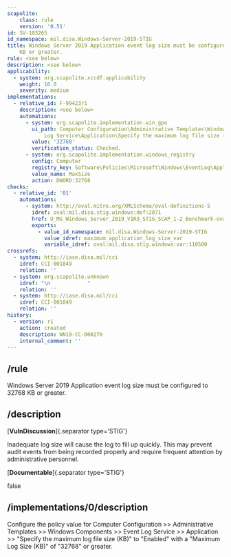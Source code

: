 ```yaml
---
scapolite:
    class: rule
    version: '0.51'
id: SV-103265
id_namespace: mil.disa.Windows-Server-2019-STIG
title: Windows Server 2019 Application event log size must be configured to 32768
    KB or greater.
rule: <see below>
description: <see below>
applicability:
  - system: org.scapolite.xccdf.applicability
    weight: 10.0
    severity: medium
implementations:
  - relative_id: F-99423r1
    description: <see below>
    automations:
      - system: org.scapolite.implementation.win_gpo
        ui_path: Computer Configuration\Administrative Templates\Windows Components\Event
            Log Service\Application\Specify the maximum log file size (KB)
        value: '32768'
        verification_status: Checked.
      - system: org.scapolite.implementation.windows_registry
        config: Computer
        registry_key: Software\Policies\Microsoft\Windows\EventLog\Application
        value_name: MaxSize
        action: DWORD:32768
checks:
  - relative_id: '01'
    automations:
      - system: http://oval.mitre.org/XMLSchema/oval-definitions-5
        idref: oval:mil.disa.stig.windows:def:2071
        href: U_MS_Windows_Server_2019_V1R3_STIG_SCAP_1-2_Benchmark-oval.xml
        exports:
          - value_id_namespace: mil.disa.Windows-Server-2019-STIG
            value_idref: maximum_application_log_size_var
            variable_idref: oval:mil.disa.stig.windows:var:110500
crossrefs:
  - system: http://iase.disa.mil/cci
    idref: CCI-001849
    relation: ''
  - system: org.scapolite.unknown
    idref: "\n            "
    relation: ''
  - system: http://iase.disa.mil/cci
    idref: CCI-001849
    relation: ''
history:
  - version: r1
    action: created
    description: WN19-CC-000270
    internal_comment: ''
---
```



## /rule

Windows Server 2019 Application event log size must be configured to 32768 KB or greater.

## /description

[**VulnDiscussion**]{.separator type='STIG'}

Inadequate log size will cause the log to fill up quickly. This may prevent audit events from being recorded properly and require frequent attention by administrative personnel.

[**Documentable**]{.separator type='STIG'}

false

## /implementations/0/description

Configure the policy value for Computer Configuration >> Administrative Templates >> Windows Components >> Event Log Service >> Application >> "Specify the maximum log file size (KB)" to "Enabled" with a "Maximum Log Size (KB)" of "32768" or greater.
